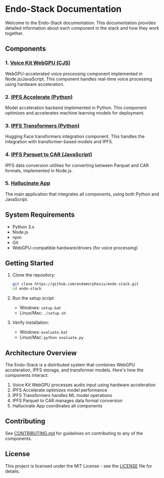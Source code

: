 # Endo-Stack Documentation

Welcome to the Endo-Stack documentation. This documentation provides detailed information about each component in the stack and how they work together.

## Components

### 1. [Voice Kit WebGPU (CJS)](./voice_kit_webgpu_cjs.md)
WebGPU-accelerated voice processing component implemented in Node.js/JavaScript. This component handles real-time voice processing using hardware acceleration.

### 2. [IPFS Accelerate (Python)](./ipfs_accelerate_py.md)
Model acceleration backend implemented in Python. This component optimizes and accelerates machine learning models for deployment.

### 3. [IPFS Transformers (Python)](./ipfs_transformers_py.md)
Hugging Face transformers integration component. This handles the integration with transformer-based models and IPFS.

### 4. [IPFS Parquet to CAR (JavaScript)](./ipfs_parquet_to_car_js.md)
IPFS data conversion utilities for converting between Parquet and CAR formats, implemented in Node.js.

### 5. [Hallucinate App](./hallucinate_app.md)
The main application that integrates all components, using both Python and JavaScript.

## System Requirements

- Python 3.x
- Node.js
- npm
- Git
- WebGPU-compatible hardware/drivers (for voice processing)

## Getting Started

1. Clone the repository:
   ```bash
   git clone https://github.com/endomorphosis/endo-stack.git
   cd endo-stack
   ```

2. Run the setup script:
   - Windows: `setup.bat`
   - Linux/Mac: `./setup.sh`

3. Verify installation:
   - Windows: `evaluate.bat`
   - Linux/Mac: `python evaluate.py`

## Architecture Overview

The Endo-Stack is a distributed system that combines WebGPU acceleration, IPFS storage, and transformer models. Here's how the components interact:

1. Voice Kit WebGPU processes audio input using hardware acceleration
2. IPFS Accelerate optimizes model performance
3. IPFS Transformers handles ML model operations
4. IPFS Parquet to CAR manages data format conversion
5. Hallucinate App coordinates all components

## Contributing

See [CONTRIBUTING.md](../CONTRIBUTING.md) for guidelines on contributing to any of the components.

## License

This project is licensed under the MIT License - see the [LICENSE](../LICENSE) file for details. 